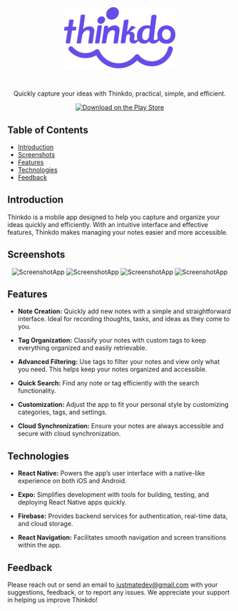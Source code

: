 <p align="center">
	<img alt="Thinkdo" title="Thinkdo" src="https://raw.githubusercontent.com/justmatedev/Thinkdo/main/src/images/logotipo%20principal_2.png" width="250"> 
</p>
<br/>
<p align="center">
  Quickly capture your ideas with Thinkdo, practical, simple, and efficient.
</p>

<p align="center">
  <a href="https://play.google.com/store/apps/details?id=com.justmate.thinkdo">
    <img alt="Download on the Play Store" title="Play Store" src="http://i.imgur.com/mtGRPuM.png" width="140">
  </a>
</p>

## Table of Contents

- [Introduction](#introduction)
- [Screenshots](#screenshots)
- [Features](#features)
- [Technologies](#technologies)
- [Feedback](#feedback)

## Introduction

Thinkdo is a mobile app designed to help you capture and organize your ideas quickly and efficiently. With an intuitive interface and effective features, Thinkdo makes managing your notes easier and more accessible.

## Screenshots

<p align="center">
	<img alt="ScreenshotApp" title="ScreenshotApp" src="https://play-lh.googleusercontent.com/qS3GHvRUT6-eK9aKYoP7iel7oe69ZIKsBkWfqsuK7FH_phwozEa0bwkBzDGQAPYIQ0I=w2560-h1440" width="200"> 
	<img alt="ScreenshotApp" title="ScreenshotApp" src="https://play-lh.googleusercontent.com/ZXdtb7Nucm0xgVFVj4W7l_V61nHbOt2fq8TsW7Li_k4R2RVvtBvLGrCm8FoAogH0yQ=w2560-h1440" width="200"> 
	<img alt="ScreenshotApp" title="ScreenshotApp" src="https://play-lh.googleusercontent.com/SPJRTZxA7L7w2xGu-IYtm0XMNcDGwkZoTTRCM7ZYt_tOXbAbFJwbNRxYC0YTbBRUi52r=w2560-h1440" width="200"> 
	<img alt="ScreenshotApp" title="ScreenshotApp" src="https://play-lh.googleusercontent.com/6aMITqZ8CQgM5-O-kKZ-ImN2qMxLuyPar38hpK2hkhefRSa0t83ErxXh9cHZrHRn6Q=w2560-h1440" width="200"> 
</p>

## Features

- **Note Creation:** Quickly add new notes with a simple and straightforward interface. Ideal for recording thoughts, tasks, and ideas as they come to you.

- **Tag Organization:** Classify your notes with custom tags to keep everything organized and easily retrievable.

- **Advanced Filtering:** Use tags to filter your notes and view only what you need. This helps keep your notes organized and accessible.

- **Quick Search:** Find any note or tag efficiently with the search functionality.

- **Customization:** Adjust the app to fit your personal style by customizing categories, tags, and settings.
- **Cloud Synchronization:** Ensure your notes are always accessible and secure with cloud synchronization.

## Technologies

- **React Native:** Powers the app’s user interface with a native-like experience on both iOS and Android.

- **Expo:** Simplifies development with tools for building, testing, and deploying React Native apps quickly.

- **Firebase:** Provides backend services for authentication, real-time data, and cloud storage.

- **React Navigation:** Facilitates smooth navigation and screen transitions within the app.

## Feedback

Please reach out or send an email to justmatedev@gmail.com with your suggestions, feedback, or to report any issues. We appreciate your support in helping us improve Thinkdo!
